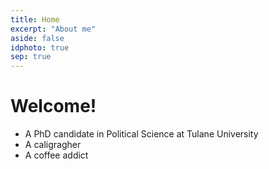 ```yaml
---
title: Home
excerpt: "About me"
aside: false
idphoto: true
sep: true
---
```



# Welcome!

* A PhD candidate in Political Science at Tulane University
* A caligragher
* A coffee addict
